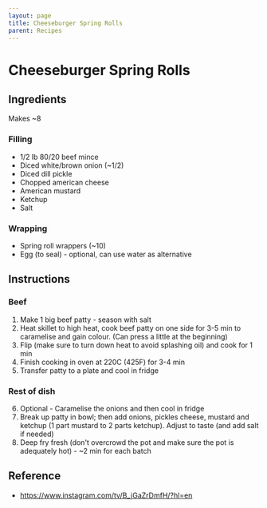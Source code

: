 ```yaml
---
layout: page
title: Cheeseburger Spring Rolls
parent: Recipes
---
```


# Cheeseburger Spring Rolls

## Ingredients

Makes ~8

### Filling

- 1/2 lb 80/20 beef mince
- Diced white/brown onion (~1/2)
- Diced dill pickle
- Chopped american cheese
- American mustard
- Ketchup
- Salt

### Wrapping

- Spring roll wrappers (~10)
- Egg (to seal) - optional, can use water as alternative

## Instructions

### Beef

1. Make 1 big beef patty - season with salt
2. Heat skillet to high heat, cook beef patty on one side for 3-5 min to caramelise and gain colour. (Can press a little at the beginning)
3. Flip (make sure to turn down heat to avoid splashing oil) and cook for 1 min
4. Finish cooking in oven at 220C (425F) for 3-4 min
5. Transfer patty to a plate and cool in fridge

### Rest of dish

6. Optional - Caramelise the onions and then cool in fridge
7. Break up patty in bowl; then add onions, pickles cheese, mustard and ketchup (1 part mustard to 2 parts ketchup). Adjust to taste (and add salt if needed)
8. Deep fry fresh (don't overcrowd the pot and make sure the pot is adequately hot) - ~2 min for each batch

## Reference

- https://www.instagram.com/tv/B_jGaZrDmfH/?hl=en
